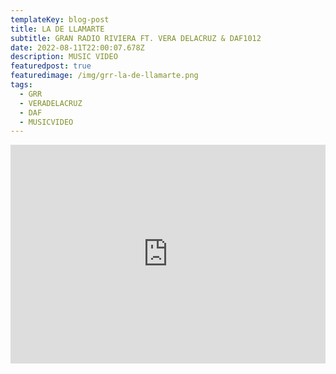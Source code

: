 ```yaml
---
templateKey: blog-post
title: LA DE LLAMARTE
subtitle: GRAN RADIO RIVIERA FT. VERA DELACRUZ & DAF1012
date: 2022-08-11T22:00:07.678Z
description: MUSIC VIDEO
featuredpost: true
featuredimage: /img/grr-la-de-llamarte.png
tags:
  - GRR
  - VERADELACRUZ
  - DAF
  - MUSICVIDEO
---
```

<iframe width="100%" height="350px" src="https://www.youtube.com/embed/RAdWkvoMuqI" title="YouTube video player" frameborder="0" allow="accelerometer; autoplay; clipboard-write; encrypted-media; gyroscope; picture-in-picture" allowfullscreen></iframe>